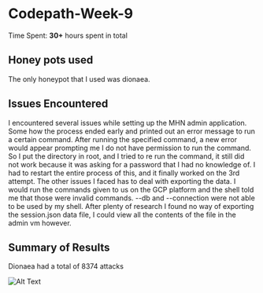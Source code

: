 # Codepath-Week-9
Time Spent: **30+** hours spent in total

## Honey pots used

The only honeypot that I used was dionaea.

## Issues Encountered

I encountered several issues while setting up the MHN admin application. Some how the process ended
early and printed out an error message to run a certain command. After running the specified command,
a new error would appear prompting me I do not have permission to run the command. So I put the directory
in root, and I tried to re run the command, it still did not work because it was asking for a password
that I had no knowledge of. I had to restart the entire process of this, and it finally worked on the 3rd
attempt. The other issues I faced has to deal with exporting the data. I would run the commands given to us
on the GCP platform and the shell told me that those were invalid commands. --db and --connection were not
able to be used by my shell. After plenty of research I found no way of exporting the session.json data file, 
I could view all the contents of the file in the admin vm however. 

## Summary of Results

Dionaea had a total of 8374 attacks

![Alt Text](https:github.com/ClaytonRichardson/Codepath-Week-9/blob/master/SummaryOfAttacks.PNG)
